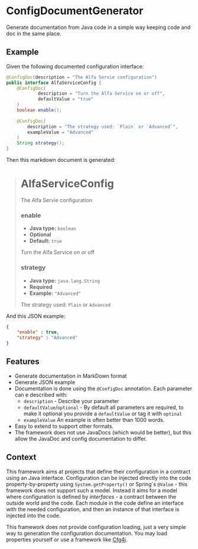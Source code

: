 # ConfigDocumentGenerator
Generate documentation from Java code in a simple way keeping code and doc in the same place.

## Example

Given the following documented configuration interface:

```java
@ConfigDoc(description = "The Alfa Servie configuration")
public interface AlfaServiceConfig {
    @ConfigDoc(
            description = "Turn the Alfa Service on or off",
            defaultValue = "true"
    )
    boolean enable();
 
    @ConfigDoc(
        description = "The strategy used: `Plain` or `Advanced`", 
        exampleValue = "Advanced"
    )
    String strategy();
}

```

Then this markdown document is generated: 


> # AlfaServiceConfig
>
> The Alfa Servie configuration
>
> ### enable
>
> * **Java type:** `boolean`
> * **Optional**
> * **Default:** `true`
>
> Turn the Alfa Service on or off
>
>
> ### strategy
>
> * **Java type:** `java.lang.String`
> * **Required**
> * **Example:** `"Advanced"`
>
> The strategy used: `Plain` or `Advanced`

And this JSON example:

```json
{
    "enable" : true,
    "strategy" : "Advanced"
}
```

## Features
* Generate documentation in MarkDown format
* Generate JSON example
* Documentation is done using the `@ConfigDoc` annotation. Each parameter can e described with: 
  * `description` - Describe your parameter
  * `defaultValue`/`optional` - By default all parameters are required, to make it optional you provide a `defaultValue` 
  or tag it with `optinal`
  * `exampleValue` An example is often better than 1000 words.
* Easy to extend to support other formats.
* The framework does not use JavaDocs (which would be better), but this allow the JavaDoc and config 
documentation to differ.  

## Context
This framework aims at projects that define their configuration in a contract using an Java interface. Configuration can 
be injected directly into the code property-by-property using `System.getProperty()` or Spring´s `@Value` - this 
framework does not support such a model. Instead it aims for a model where configuration is defined by *interfaces* - a 
contract between the outside world and the code. Each module in the code define an interface with the needed 
configuration, and then an instance of that interface is injected into the code.

This framework does not provide configuration loading, just a very simple way to generation the configuration 
documentation. You may load properties yourself or use a framework like [Cfg4j](https://github.com/cfg4j).

